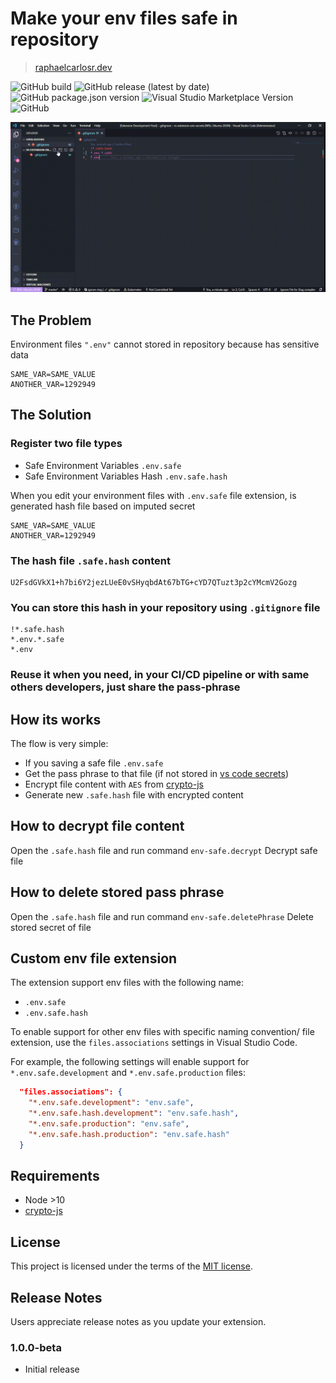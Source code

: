 # Make your env files safe in repository

> [raphaelcarlosr.dev](https://raphaelcarlosr.dev)

![GitHub build](https://github.com/raphaelcarlosr/vscode-safe-env/workflows/Build/badge.svg)
![GitHub release (latest by date)](https://img.shields.io/github/v/release/raphaelcarlosr/vscode-safe-env?logo=github)
![GitHub package.json version](https://img.shields.io/github/package-json/v/raphaelcarlosr/vscode-safe-env)
![Visual Studio Marketplace Version](https://img.shields.io/visual-studio-marketplace/v/raphaelcarlosr.vscode-env?label=VS%20Marketplace&logo=visual-studio-code)
![GitHub](https://img.shields.io/github/license/raphaelcarlosr/vscode-safe-env)

 ![Syntax highlighting](images/ezgif.com-gif-maker.gif)

## The Problem

Environment files ```".env"``` cannot stored in repository because has sensitive data

```env
SAME_VAR=SAME_VALUE
ANOTHER_VAR=1292949
```

## The Solution

### Register two file types

- Safe Environment Variables ```.env.safe```
- Safe Environment Variables Hash ```.env.safe.hash```

When you edit your environment files with ```.env.safe``` file extension, is generated hash file based on imputed secret

```env
SAME_VAR=SAME_VALUE
ANOTHER_VAR=1292949
```

### The hash file ```.safe.hash``` content

```plaintext
U2FsdGVkX1+h7bi6Y2jezLUeE0vSHyqbdAt67bTG+cYD7QTuzt3p2cYMcmV2Gozg
```

### You can store this hash in your repository using ```.gitignore``` file

```git
!*.safe.hash
*.env.*.safe
*.env
```

### Reuse it when you need, in your CI/CD pipeline or with same others developers, just share the pass-phrase

## How its works

The flow is very simple:

- If you saving a safe file ```.env.safe```
- Get the pass phrase to that file (if not stored in [vs code secrets](https://code.visualstudio.com/api/references/vscode-api#SecretStorage))
- Encrypt file content with ```AES``` from [crypto-js](https://www.npmjs.com/package/crypto-js)
- Generate new ```.safe.hash``` file with encrypted content

## How to decrypt file content

Open the ```.safe.hash``` file and run command ```env-safe.decrypt``` Decrypt safe file

## How to delete stored pass phrase

Open the ```.safe.hash``` file and run command ```env-safe.deletePhrase``` Delete stored secret of file

## Custom env file extension

The extension support env files with the following name:

- ```.env.safe```
- ```.env.safe.hash```

To enable support for other env files with specific naming convention/ file extension, use the ```files.associations``` settings in Visual Studio Code.

For example, the following settings will enable support for
```*.env.safe.development``` and ```*.env.safe.production``` files:

```json
  "files.associations": {
    "*.env.safe.development": "env.safe",
    "*.env.safe.hash.development": "env.safe.hash",
    "*.env.safe.production": "env.safe",
    "*.env.safe.hash.production": "env.safe.hash"
  }
```

## Requirements

- Node >10
- [crypto-js](https://www.npmjs.com/package/crypto-js)

## License

This project is licensed under the terms of the [MIT license](https://github.com/raphaelcarlosr/vscode-safe-env/blob/master/LICENSE).

## Release Notes

Users appreciate release notes as you update your extension.

### 1.0.0-beta

- Initial release